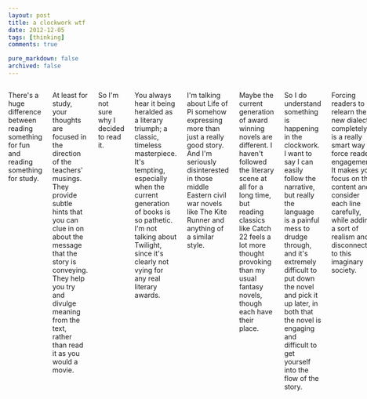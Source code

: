```yaml
---
layout: post
title: a clockwork wtf
date: 2012-12-05
tags: [thinking]
comments: true

pure_markdown: false
archived: false
---
```



<div class="container">
  <div class="sixteen columns">
    <p>
      There's a huge difference between reading something for fun and reading something for study.
    </p>
    <p>
      At least for study, your thoughts are focused in the direction of the teachers' musings. They provide subtle hints that you can clue in on about the message that the story is conveying. They help you try and divulge meaning from the text, rather than read it as you would a movie.
    </p>
    <p>
      So I'm not sure why I decided to read it.
    </p>
    <p>
      You always hear it being heralded as a literary triumph; a classic, timeless masterpiece. It's tempting, especially when the current generation of books is so pathetic. I'm not talking about Twilight, since it's clearly not vying for any real literary awards.
    </p>
    <p>
      I'm talking about Life of Pi somehow expressing more than just a really good story. And I'm seriously disinterested in those middle Eastern civil war novels like The Kite Runner and anything of a similar style.
    </p>
    <p>
      Maybe the current generation of award winning novels are different. I haven't followed the literary scene at all for a long time, but reading classics like Catch 22 feels a lot more thought provoking than my usual fantasy novels, though each have their place.
    </p>
    <p>
      So I do understand something is happening in the clockwork. I want to say I can easily follow the narrative, but really the language is a painful mess to drudge through, and it's extremely difficult to put down the novel and pick it up later, in both that the novel is engaging and difficult to get yourself into the flow of the story.
    </p>
    <p>
      Forcing readers to relearn the new dialect completely is a really smart way to force reader engagement. It makes you focus on the content and consider each line carefully, while adding a sort of realism and disconnect to this imaginary society.
    </p>
    <p>
      I don't want to comment on the actual story because it's something that should really be experienced individually, and my interpretations may be a bit off. However, the kind of mental-fucked-up-ness that it shows is slightly cool in its own sense.
    </p>
    <p>
      I mean, you can sort of see how the world could turn to shit like that, mainly because the entire lens that the reader experiences is so twisted; the protagonist's actions, the writing style, all contribute to this sort of distorted atmosphere that makes the entire story feel so realistic, but so disconnected at the same time.
    </p>
    <p>
      And the end of the novel, because I'm not constantly reflecting and writing paragraphs about what I thought about each section, I'm kind of in shock about what I've just read. It's also slightly hard to process each event without the weird writing style bleeding through my thoughts. It's a literal literary mindfuck, though it stands out so strongly in its own distinct mindfucked way that I'm not sure if it was really saying what I thought it was saying.
    </p>
    <p>
      The book definitely feels like a real story. Everything in the novel achieves a strong sense of circular conclusiveness like you would want in a good story. While not to say loose ends are all closed, the style and narrative really complements each other well in a way I haven't experienced or felt before.
    </p>
    <p>
      It's a great read if anything.
    </p>
  </div>
</div>
